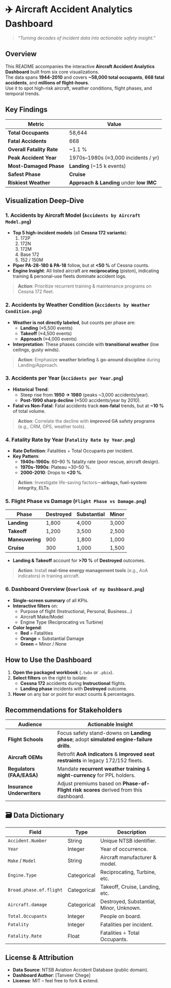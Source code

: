 # ✈️ Aircraft Accident Analytics Dashboard  
> _“Turning decades of incident data into actionable safety insight.”_

## Overview
This README accompanies the interactive **Aircraft Accident Analytics Dashboard** built from six core visualizations.  
The data spans **1944-2010** and covers **~58,000 total occupants**, **668 fatal accidents**, and **millions of flight-hours**.  
Use it to spot high-risk aircraft, weather conditions, flight phases, and temporal trends.

## Key Findings

| **Metric** | **Value** |
|------------|-----------|
| **Total Occupants** | 58,644 |
| **Fatal Accidents** | 668 |
| **Overall Fatality Rate** | ~1.1 % |
| **Peak Accident Year** | 1970s–1980s (≈3,000 incidents / yr) |
| **Most-Damaged Phase** | **Landing** (~15 k events) |
| **Safest Phase** | **Cruise** |
| **Riskiest Weather** | **Approach & Landing** under **low IMC** |

## Visualization Deep-Dive

### 1. Accidents by Aircraft Model (`Accidents by Aircraft Model.png`)
- **Top 5 high-incident models** (all **Cessna 172 variants**):
  1. 172P  
  2. 172N  
  3. 172M  
  4. Base 172  
  5. 152 / 150M  
- **Piper PA-28-180 & PA-18** follow, but at **<50 %** of Cessna counts.
- **Engine Insight**: All listed aircraft are **reciprocating** (piston), indicating training & personal-use fleets dominate accident logs.

>  **Action**: Prioritize recurrent training & maintenance programs on Cessna 172 fleet.

### 2. Accidents by Weather Condition (`Accidents by Weather Condition.png`)
- **Weather is not directly labeled**, but counts per phase are:
  - **Landing** (≈5,500 events)  
  - **Takeoff** (≈4,500 events)  
  - **Approach** (≈4,000 events)  
- **Interpretation**: These phases coincide with **transitional weather** (low ceilings, gusty winds).  
>  **Action**: Emphasize **weather briefing** & **go-around discipline** during Landing/Approach.

### 3. Accidents per Year (`Accidents per Year.png`)
- **Historical Trend**:  
  - Steep rise from **1950 → 1980** (peaks ~3,000 accidents/year).  
  - **Post-1990 sharp decline** (≈500 accidents/year by 2010).  
- **Fatal vs Non-Fatal**: Fatal accidents track **non-fatal** trends, but at **~10 %** of total volume.  
>  **Action**: Correlate the decline with **improved GA safety programs** (e.g., CRM, GPS, weather tools).

### 4. Fatality Rate by Year (`Fatality Rate by Year.png`)
- **Rate Definition**: Fatalities ÷ Total Occupants per incident.  
- **Key Pattern**:  
  - **1940s-1960s**: 60–90 % fatality rate (poor rescue, aircraft design).  
  - **1970s-1990s**: Plateau ~30–50 %.  
  - **2000-2010**: Drops to **<20 %**.  
>  **Action**: Investigate life-saving factors—**airbags, fuel-system integrity, ELTs**.

### 5. Flight Phase vs Damage (`Flight Phase vs Damage.png`)
| **Phase** | **Destroyed** | **Substantial** | **Minor** |
|-----------|---------------|-----------------|-----------|
| **Landing** | 1,800 | 4,000 | 3,000 |
| **Takeoff** | 1,200 | 3,500 | 2,500 |
| **Maneuvering** | 900 | 1,800 | 1,000 |
| **Cruise** | 300 | 1,000 | 1,500 |

- **Landing & Takeoff** account for **>70 %** of **Destroyed** outcomes.  
>  **Action**: Install **real-time energy management tools** (e.g., AoA indicators) in training aircraft.

### 6. Dashboard Overview (`Overlook of my Dashboard.png`)
- **Single-screen summary** of all KPIs.  
- **Interactive filters** on:  
  - Purpose of flight (Instructional, Personal, Business…)  
  - Aircraft Make/Model  
  - Engine Type (Reciprocating vs Turbine)  
- **Color legend**:  
  - **Red** = Fatalities  
  - **Orange** = Substantial Damage  
  - **Green** = Minor / None  

## How to Use the Dashboard
1. **Open the packaged workbook** (`.twbx` or `.pbix`).  
2. **Select filters** on the right to isolate:
   - **Cessna 172** accidents during **Instructional** flights.  
   - **Landing phase** incidents with **Destroyed** outcome.  
3. **Hover** on any bar or point for exact counts & percentages.

##  Recommendations for Stakeholders

| **Audience** | **Actionable Insight** |
|--------------|------------------------|
| **Flight Schools** | Focus safety stand-downs on **Landing phase**; adopt **simulated engine-failure drills**. |
| **Aircraft OEMs** | Retrofit **AoA indicators** & **improved seat restraints** in legacy 172/152 fleets. |
| **Regulators (FAA/EASA)** | Mandate **recurrent weather training** & **night-currency** for PPL holders. |
| **Insurance Underwriters** | Adjust premiums based on **Phase-of-Flight risk scores** derived from this dashboard. |

## 🗃 Data Dictionary
| **Field** | **Type** | **Description** |
|-----------|----------|-----------------|
| `Accident.Number` | String | Unique NTSB identifier. |
| `Year` | Integer | Year of occurrence. |
| `Make` / `Model` | String | Aircraft manufacturer & model. |
| `Engine.Type` | Categorical | Reciprocating, Turbine, etc. |
| `Broad.phase.of.flight` | Categorical | Takeoff, Cruise, Landing, etc. |
| `Aircraft.damage` | Categorical | Destroyed, Substantial, Minor, Unknown. |
| `Total.Occupants` | Integer | People on board. |
| `Fatality` | Integer | Fatalities per incident. |
| `Fatality.Rate` | Float | Fatalities ÷ Total Occupants. |

##  License & Attribution
- **Data Source**: NTSB Aviation Accident Database (public domain).  
- **Dashboard Author**: [Tanveer Chege]  
- **License**: MIT – feel free to fork & extend.

